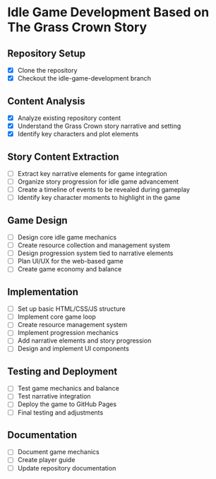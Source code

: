 # Idle Game Development Based on The Grass Crown Story

## Repository Setup
- [x] Clone the repository
- [x] Checkout the idle-game-development branch

## Content Analysis
- [x] Analyze existing repository content
- [x] Understand the Grass Crown story narrative and setting
- [x] Identify key characters and plot elements

## Story Content Extraction
- [ ] Extract key narrative elements for game integration
- [ ] Organize story progression for idle game advancement
- [ ] Create a timeline of events to be revealed during gameplay
- [ ] Identify key character moments to highlight in the game

## Game Design
- [ ] Design core idle game mechanics
- [ ] Create resource collection and management system
- [ ] Design progression system tied to narrative elements
- [ ] Plan UI/UX for the web-based game
- [ ] Create game economy and balance

## Implementation
- [ ] Set up basic HTML/CSS/JS structure
- [ ] Implement core game loop
- [ ] Create resource management system
- [ ] Implement progression mechanics
- [ ] Add narrative elements and story progression
- [ ] Design and implement UI components

## Testing and Deployment
- [ ] Test game mechanics and balance
- [ ] Test narrative integration
- [ ] Deploy the game to GitHub Pages
- [ ] Final testing and adjustments

## Documentation
- [ ] Document game mechanics
- [ ] Create player guide
- [ ] Update repository documentation
